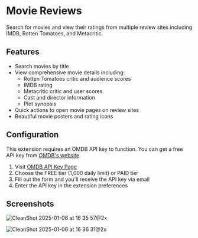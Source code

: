 # Movie Reviews

Search for movies and view their ratings from multiple review sites including IMDB, Rotten Tomatoes, and Metacritic.

## Features

- Search movies by title
- View comprehensive movie details including:
  - Rotten Tomatoes critic and audience scores
  - IMDB rating
  - Metacritic critic and user scores
  - Cast and director information
  - Plot synopsis
- Quick actions to open movie pages on review sites
- Beautiful movie posters and rating icons

## Configuration

This extension requires an OMDB API key to function. You can get a free API key from [OMDB's website](https://www.omdbapi.com/apikey.aspx).

1. Visit [OMDB API Key Page](https://www.omdbapi.com/apikey.aspx)
2. Choose the FREE tier (1,000 daily limit) or PAID tier
3. Fill out the form and you'll receive the API key via email
4. Enter the API key in the extension preferences

## Screenshots

![CleanShot 2025-01-06 at 16 35 57@2x](https://github.com/user-attachments/assets/c4965319-b075-419b-acc1-6420fe39560f)

![CleanShot 2025-01-06 at 16 36 31@2x](https://github.com/user-attachments/assets/374a65c1-1802-4973-9502-f79a61792c80)

